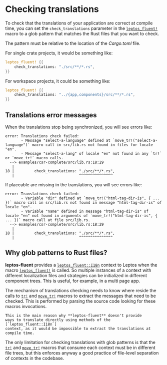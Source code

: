 # Checking translations

To check that the translations of your application are correct at compile time,
you can set the `check_translations` parameter in the [`leptos_fluent!`] macro to
a glob pattern that matches the Rust files that you want to check.

The pattern must be relative to the location of the _Cargo.toml_ file.

For single crate projects, it would be something like:

```rust
leptos_fluent! {{
    check_translations: "./src/**/*.rs",
}}
```

For workspace projects, it could be something like:

```rust
leptos_fluent! {{
    check_translations: "../{app,components}/src/**/*.rs",
}}
```

## Translations error messages

<!-- markdownlint-disable MD013 -->

When the translations stop being synchronized, you will see errors like:

```text
error: Translations check failed:
       - Message "select-a-language" defined at `move_tr!("select-a-language")` macro call in src/lib.rs not found in files for locale "en".
       - Message "select-a-lang" of locale "en" not found in any `tr!` or `move_tr!` macro calls.
  --> examples/csr-complete/src/lib.rs:18:29
   |
18 |         check_translations: "./src/**/*.rs",
   |                             ^^^^^^^^^^^^^^^
```

If placeable are missing in the translations, you will see errors like:

```text
error: Translations check failed:
       - Variable "dir" defined at `move_tr!("html-tag-dir-is", { ... })` macro call in src/lib.rs not found in message "html-tag-dir-is" of locale "en".
       - Variable "name" defined in message "html-tag-dir-is" of locale "en" not found in arguments of `move_tr!("html-tag-dir-is", { ... })` macro call at file src/lib.rs.
  --> examples/csr-complete/src/lib.rs:18:29
   |
18 |         check_translations: "./src/**/*.rs",
   |                             ^^^^^^^^^^^^^^^
```

<!-- markdownlint-enable MD013 -->

## Why glob patterns to Rust files?

**leptos-fluent** provides a [`leptos_fluent::I18n`] context to Leptos when
the macro [`leptos_fluent!`] is called. So multiple instances of a context
with different localization files and strategies can be initialized in
different component trees. This is useful, for example, in a multi page app.

The mechanism of translations checking needs to know where reside the calls to
[`tr!`] and [`move_tr!`] macros to extract the messages that need to be checked.
This is performed by parsing the source code looking for these macros
invocations.

```admonish note
This is the main reason why **leptos-fluent** doesn't provide
ways to translate directly using methods of the [`leptos_fluent::I18n`]
context, as it would be impossible to extract the translations at compile time.
```

The only limitation for checking translations with glob patterns is that the
[`tr!`] and [`move_tr!`] macros that consume each context must be in
different file trees, but this enforces anyway a good practice of file-level
separation of contexts in the codebase.

[`tr!`]: https://docs.rs/leptos-fluent/latest/leptos_fluent/macro.tr.html
[`move_tr!`]: https://docs.rs/leptos-fluent/latest/leptos_fluent/macro.move_tr.html
[`leptos_fluent::I18n`]: https://docs.rs/leptos-fluent/latest/leptos_fluent/struct.I18n.html
[`leptos_fluent!`]: https://mondeja.github.io/leptos-fluent/leptos_fluent.html
